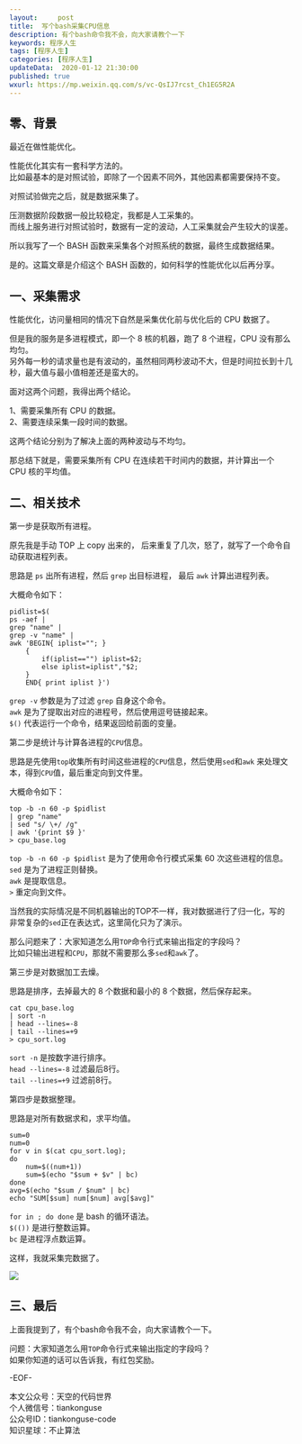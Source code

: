 ```yaml
---   
layout:     post  
title:  写个bash采集CPU信息  
description: 有个bash命令我不会，向大家请教个一下  
keywords: 程序人生  
tags: [程序人生]    
categories: [程序人生]  
updateData:  2020-01-12 21:30:00  
published: true  
wxurl: https://mp.weixin.qq.com/s/vc-QsIJ7rcst_Ch1EG5R2A  
---  
```



## 零、背景  


最近在做性能优化。  


性能优化其实有一套科学方法的。  
比如最基本的是对照试验，即除了一个因素不同外，其他因素都需要保持不变。  


对照试验做完之后，就是数据采集了。  


压测数据阶段数据一般比较稳定，我都是人工采集的。  
而线上服务进行对照试验时，数据有一定的波动，人工采集就会产生较大的误差。  


所以我写了一个 BASH 函数来采集各个对照系统的数据，最终生成数据结果。  


是的。这篇文章是介绍这个 BASH 函数的，如何科学的性能优化以后再分享。  


## 一、采集需求  


性能优化，访问量相同的情况下自然是采集优化前与优化后的 CPU 数据了。  


但是我的服务是多进程模式，即一个 8 核的机器，跑了 8 个进程，CPU 没有那么均匀。  
另外每一秒的请求量也是有波动的，虽然相同两秒波动不大，但是时间拉长到十几秒，最大值与最小值相差还是蛮大的。  


面对这两个问题，我得出两个结论。  


1、需要采集所有 CPU 的数据。  
2、需要连续采集一段时间的数据。  


这两个结论分别为了解决上面的两种波动与不均匀。  



那总结下就是，需要采集所有 CPU 在连续若干时间内的数据，并计算出一个 CPU 核的平均值。  


## 二、相关技术  


第一步是获取所有进程。  


原先我是手动 TOP 上 copy 出来的， 后来重复了几次，怒了，就写了一个命令自动获取进程列表。  


思路是 `ps` 出所有进程，然后 `grep` 出目标进程， 最后 `awk` 计算出进程列表。  


大概命令如下：  


```
pidlist=$(
ps -aef |
grep "name" | 
grep -v "name" | 
awk 'BEGIN{ iplist=""; }
    { 
        if(iplist=="") iplist=$2;
        else iplist=iplist","$2; 
    }
    END{ print iplist }')
```


`grep -v` 参数是为了过滤 `grep` 自身这个命令。  
`awk` 是为了提取出对应的进程号，然后使用逗号链接起来。  
`$()` 代表运行一个命令，结果返回给前面的变量。  


第二步是统计与计算各进程的`CPU`信息。  


思路是先使用`top`收集所有时间这些进程的`CPU`信息，然后使用`sed`和`awk` 来处理文本，得到`CPU`值，最后重定向到文件里。  



大概命令如下：  


```
top -b -n 60 -p $pidlist 
| grep "name"  
| sed "s/ \+/ /g"  
| awk '{print $9 }'  
> cpu_base.log  
```


`top -b -n 60 -p $pidlist` 是为了使用命令行模式采集 60 次这些进程的信息。  
`sed` 是为了进程正则替换。  
`awk` 是提取信息。  
`>` 重定向到文件。  


当然我的实际情况是不同机器输出的TOP不一样，我对数据进行了归一化，写的非常复杂的`sed`正在表达式，这里简化只为了演示。  


那么问题来了：大家知道怎么用`TOP`命令行式来输出指定的字段吗？  
比如只输出进程和`CPU`，那就不需要那么多`sed`和`awk`了。  



第三步是对数据加工去燥。  


思路是排序，去掉最大的 8 个数据和最小的 8 个数据，然后保存起来。  


```
cat cpu_base.log 
| sort -n 
| head --lines=-8 
| tail --lines=+9  
> cpu_sort.log  
```


`sort -n` 是按数字进行排序。  
`head --lines=-8` 过滤最后8行。  
`tail --lines=+9` 过滤前8行。  


第四步是数据整理。  


思路是对所有数据求和，求平均值。  


```
sum=0
num=0
for v in $(cat cpu_sort.log);
do
    num=$((num+1))
    sum=$(echo "$sum + $v" | bc)
done 
avg=$(echo "$sum / $num" | bc)
echo "SUM[$sum] num[$num] avg[$avg]"
```


`for in ; do done` 是 bash 的循环语法。  
`$(())` 是进行整数运算。  
`bc` 是进程浮点数运算。  


这样，我就采集完数据了。 


![](https://res2020.tiankonguse.com/images/2020/01/13/001.png)  


## 三、最后  


上面我提到了，有个bash命令我不会，向大家请教个一下。  


问题：大家知道怎么用`TOP`命令行式来输出指定的字段吗？  
如果你知道的话可以告诉我，有红包奖励。  



-EOF-  


本文公众号：天空的代码世界  
个人微信号：tiankonguse  
公众号ID：tiankonguse-code  
知识星球：不止算法  

